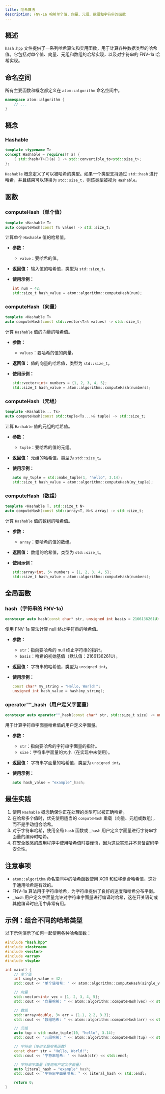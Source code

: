 ```yaml
---
title: 哈希算法
description: FNV-1a 哈希单个值、向量、元组、数组和字符串的函数
---
```


## 概述

`hash.hpp` 文件提供了一系列哈希算法和实用函数，用于计算各种数据类型的哈希值。它包括对单个值、向量、元组和数组的哈希实现，以及对字符串的 FNV-1a 哈希实现。

## 命名空间

所有主要函数和概念都定义在 `atom::algorithm` 命名空间中。

```cpp
namespace atom::algorithm {
    // ...
}
```

## 概念

### Hashable

```cpp
template <typename T>
concept Hashable = requires(T a) {
    { std::hash<T>{}(a) } -> std::convertible_to<std::size_t>;
};
```

`Hashable` 概念定义了可以被哈希的类型。如果一个类型支持通过 `std::hash` 进行哈希，并且结果可以转换为 `std::size_t`，则该类型被视为 `Hashable`。

## 函数

### computeHash（单个值）

```cpp
template <Hashable T>
auto computeHash(const T& value) -> std::size_t;
```

计算单个 `Hashable` 值的哈希值。

- **参数：**
  - `value`：要哈希的值。
- **返回值：** 输入值的哈希值，类型为 `std::size_t`。
- **使用示例：**

  ```cpp
  int num = 42;
  std::size_t hash_value = atom::algorithm::computeHash(num);
  ```

### computeHash（向量）

```cpp
template <Hashable T>
auto computeHash(const std::vector<T>& values) -> std::size_t;
```

计算 `Hashable` 值的向量的哈希值。

- **参数：**
  - `values`：要哈希的值的向量。
- **返回值：** 值的向量的哈希值，类型为 `std::size_t`。
- **使用示例：**

  ```cpp
  std::vector<int> numbers = {1, 2, 3, 4, 5};
  std::size_t hash_value = atom::algorithm::computeHash(numbers);
  ```

### computeHash（元组）

```cpp
template <Hashable... Ts>
auto computeHash(const std::tuple<Ts...>& tuple) -> std::size_t;
```

计算 `Hashable` 值的元组的哈希值。

- **参数：**
  - `tuple`：要哈希的值的元组。
- **返回值：** 元组的哈希值，类型为 `std::size_t`。
- **使用示例：**

  ```cpp
  auto my_tuple = std::make_tuple(1, "hello", 3.14);
  std::size_t hash_value = atom::algorithm::computeHash(my_tuple);
  ```

### computeHash（数组）

```cpp
template <Hashable T, std::size_t N>
auto computeHash(const std::array<T, N>& array) -> std::size_t;
```

计算 `Hashable` 值的数组的哈希值。

- **参数：**
  - `array`：要哈希的值的数组。
- **返回值：** 数组的哈希值，类型为 `std::size_t`。
- **使用示例：**

  ```cpp
  std::array<int, 5> numbers = {1, 2, 3, 4, 5};
  std::size_t hash_value = atom::algorithm::computeHash(numbers);
  ```

## 全局函数

### hash（字符串的 FNV-1a）

```cpp
constexpr auto hash(const char* str, unsigned int basis = 2166136261U) -> unsigned int;
```

使用 FNV-1a 算法计算 null 终止字符串的哈希值。

- **参数：**
  - `str`：指向要哈希的 null 终止字符串的指针。
  - `basis`：哈希的初始基值（默认值：2166136261U）。
- **返回值：** 字符串的哈希值，类型为 `unsigned int`。
- **使用示例：**

  ```cpp
  const char* my_string = "Hello, World!";
  unsigned int hash_value = hash(my_string);
  ```

### operator""\_hash（用户定义字面量）

```cpp
constexpr auto operator""_hash(const char* str, std::size_t size) -> unsigned int;
```

用于计算字符串字面量哈希值的用户定义字面量。

- **参数：**
  - `str`：指向要哈希的字符串字面量的指针。
  - `size`：字符串字面量的大小（在实现中未使用）。
- **返回值：** 字符串字面量的哈希值，类型为 `unsigned int`。
- **使用示例：**

  ```cpp
  auto hash_value = "example"_hash;
  ```

## 最佳实践

1. 使用 `Hashable` 概念确保你正在处理的类型可以被正确哈希。
2. 在哈希多个值时，优先使用适当的 `computeHash` 重载（向量、元组或数组），而不是手动组合哈希。
3. 对于字符串哈希，使用全局 `hash` 函数或 `_hash` 用户定义字面量进行字符串字面量的编译时哈希。
4. 在安全敏感的应用程序中使用哈希值时要谨慎，因为这些实现并不具备密码学安全性。

## 注意事项

- `atom::algorithm` 命名空间中的哈希函数使用 XOR 和位移组合哈希值，这对于通用哈希是有效的。
- FNV-1a 算法用于字符串哈希，为字符串提供了良好的速度和哈希分布平衡。
- `_hash` 用户定义字面量允许对字符串字面量进行编译时哈希，这在开关语句或其他编译时应用中非常有用。

## 示例：组合不同的哈希类型

以下示例演示了如何一起使用各种哈希函数：

```cpp
#include "hash.hpp"
#include <iostream>
#include <vector>
#include <array>
#include <tuple>

int main() {
    // 单个值
    int single_value = 42;
    std::cout << "单个值哈希: " << atom::algorithm::computeHash(single_value) << std::endl;

    // 向量
    std::vector<int> vec = {1, 2, 3, 4, 5};
    std::cout << "向量哈希: " << atom::algorithm::computeHash(vec) << std::endl;

    // 数组
    std::array<double, 3> arr = {1.1, 2.2, 3.3};
    std::cout << "数组哈希: " << atom::algorithm::computeHash(arr) << std::endl;

    // 元组
    auto tup = std::make_tuple(10, "hello", 3.14);
    std::cout << "元组哈希: " << atom::algorithm::computeHash(tup) << std::endl;

    // 字符串（使用全局哈希函数）
    const char* str = "Hello, World!";
    std::cout << "字符串哈希: " << hash(str) << std::endl;

    // 字符串字面量（使用用户定义字面量）
    auto literal_hash = "example"_hash;
    std::cout << "字符串字面量哈希: " << literal_hash << std::endl;

    return 0;
}
```
